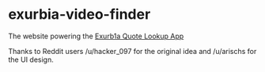 # exurbia-video-finder

The website powering the [Exurb1a Quote Lookup App](https://exurb1a.herokuapp.com/)

Thanks to Reddit users /u/hacker_097 for the original idea and /u/arischs for the UI design.
